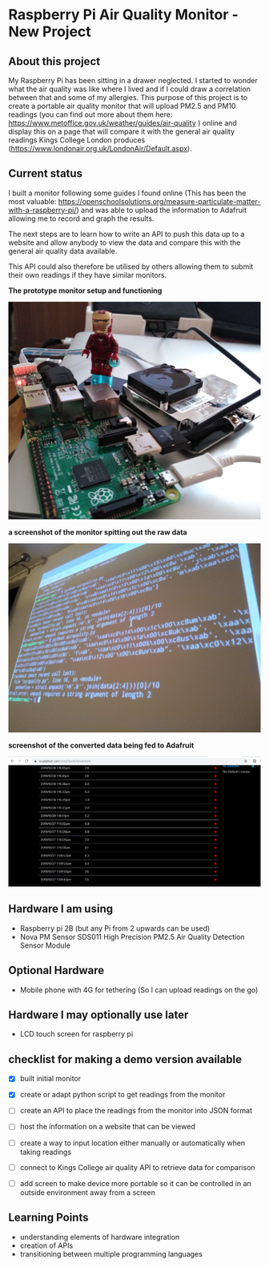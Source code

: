 # Raspberry Pi Air Quality Monitor - New Project

## About this project
My Raspberry Pi has been sitting in a drawer neglected. I started to wonder what the air quality was like where I lived and if I could draw a correlation between that and some of my allergies. This purpose of this project is to create a portable air quality monitor that will upload PM2.5 and PM10 readings (you can find out more about them here: https://www.metoffice.gov.uk/weather/guides/air-quality ) online and display this on a page that will compare it with the general air quality readings Kings College London produces (https://www.londonair.org.uk/LondonAir/Default.aspx). 

## Current status 
I built a monitor following some guides I found online (This has been the most valuable: https://openschoolsolutions.org/measure-particulate-matter-with-a-raspberry-pi/)
and was able to upload the information to Adafruit allowing me to record and graph the results. 

The next steps are to learn how to write an API to push this data up to a website and allow anybody to view the data and compare this with the general air quality data available. 

This API could also therefore be utilised by others allowing them to submit their own readings if they have similar monitors. 


**The prototype monitor setup and functioning**

![prototype](monitor.jpg)

**a screenshot of the monitor spitting out the raw data** 

![screen-shot](screen-shot.jpg)

**screenshot of the converted data being fed to Adafruit**

![adafruit](adafruit.PNG)



## Hardware I am using
* Raspberry pi 2B (but any Pi from 2 upwards can be used)
* Nova PM Sensor SDS011 High Precision PM2.5 Air Quality Detection Sensor Module 

## Optional Hardware
* Mobile phone with 4G for tethering (So I can upload readings on the go)

## Hardware I may optionally use later
* LCD touch screen for raspberry pi

## checklist for making a demo version available
- [X] built initial monitor
- [X] create or adapt python script to get readings from the monitor 
- [ ] create an API to place the readings from the monitor into JSON format
- [ ] host the information on a website that can be viewed
- [ ] create a way to input location either manually or automatically when taking readings
- [ ] connect to Kings College air quality API to retrieve data for comparison
- [ ] add screen to make device more portable so it can be controlled in an outside environment away from a screen 


## Learning Points
* understanding elements of hardware integration
* creation of APIs
* transitioning between multiple programming languages 